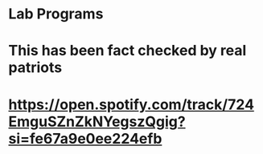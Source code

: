 # Lab Programs
# This has been fact checked by real patriots
# https://open.spotify.com/track/724EmguSZnZkNYegszQgig?si=fe67a9e0ee224efb
